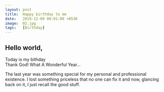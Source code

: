 ```yaml
---
layout: post
title:  Happy birthday to me
date:   2019-12-09 00:01:00 +0530
image:  02.jpg
tags:   [Birthday]
---
```

## Hello world,    
Today is my bithday   
Thank God! What A Wonderful Year...

The last year was something special for my personal and professional existence.
I lost something priceless that no one can fix it and now, glancing back on it, I just recall the good stuff.   
